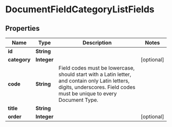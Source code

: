 

# DocumentFieldCategoryListFields


## Properties

Name | Type | Description | Notes
------------ | ------------- | ------------- | -------------
**id** | **String** |  | 
**category** | **Integer** |  |  [optional]
**code** | **String** | Field codes must be lowercase, should start with  a Latin letter, and contain only Latin letters, digits, underscores. Field codes must be unique to every Document Type. | 
**title** | **String** |  | 
**order** | **Integer** |  |  [optional]



